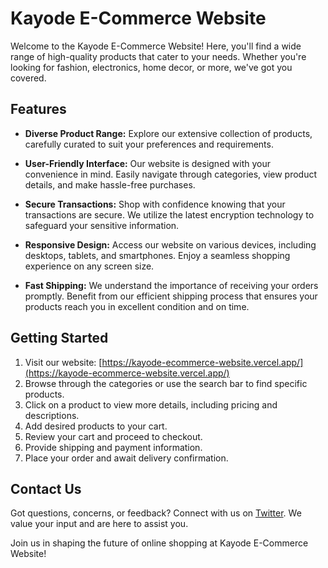 # Kayode E-Commerce Website

Welcome to the Kayode E-Commerce Website! Here, you'll find a wide range of high-quality products that cater to your needs. Whether you're looking for fashion, electronics, home decor, or more, we've got you covered.

## Features

- **Diverse Product Range:** Explore our extensive collection of products, carefully curated to suit your preferences and requirements.

- **User-Friendly Interface:** Our website is designed with your convenience in mind. Easily navigate through categories, view product details, and make hassle-free purchases.

- **Secure Transactions:** Shop with confidence knowing that your transactions are secure. We utilize the latest encryption technology to safeguard your sensitive information.

- **Responsive Design:** Access our website on various devices, including desktops, tablets, and smartphones. Enjoy a seamless shopping experience on any screen size.

- **Fast Shipping:** We understand the importance of receiving your orders promptly. Benefit from our efficient shipping process that ensures your products reach you in excellent condition and on time.

## Getting Started

1. Visit our website: [https://kayode-ecommerce-website.vercel.app/](https://kayode-ecommerce-website.vercel.app/)
2. Browse through the categories or use the search bar to find specific products.
3. Click on a product to view more details, including pricing and descriptions.
4. Add desired products to your cart.
5. Review your cart and proceed to checkout.
6. Provide shipping and payment information.
7. Place your order and await delivery confirmation.

## Contact Us

Got questions, concerns, or feedback? Connect with us on [Twitter](https://twitter.com/Tim_0x1?t=SQ2i7-YOTePyFWLJHekXtw&s=09). We value your input and are here to assist you.

Join us in shaping the future of online shopping at Kayode E-Commerce Website!

